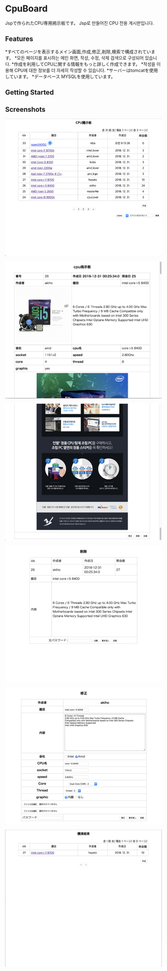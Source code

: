 # CpuBoard
Jspで作られたCPU専用掲示板です。
Jsp로 만들어진 CPU 전용 게시판입니다.
## Features
*すべてのページを表示するメイン画面,作成,修正,削除,検索で構成されています。
*모든 페이지를 표시하는 메인 화면, 작성, 수정, 삭제 검색으로 구성되어 있습니다.
*作成を利用してCPUに関する情報をもっと詳しく作成できます。
*작성을 이용해 CPU에 대한 정보를 더 자세히 작성할 수 있습니다.
*サーバーはtomcatを使用しています。
*データベース MYSQLを使用しています。


## Getting Started


## Screenshots

![test](https://github.com/songgisung/CpuBoard/blob/master/pic/list.png)

![test](https://github.com/songgisung/CpuBoard/blob/master/pic/datail1.png)

![test](https://github.com/songgisung/CpuBoard/blob/master/pic/detail2.png)

![test](https://github.com/songgisung/CpuBoard/blob/master/pic/delete.png)

![test](https://github.com/songgisung/CpuBoard/blob/master/pic/update.png)

![test](https://github.com/songgisung/CpuBoard/blob/master/pic/search.png)
